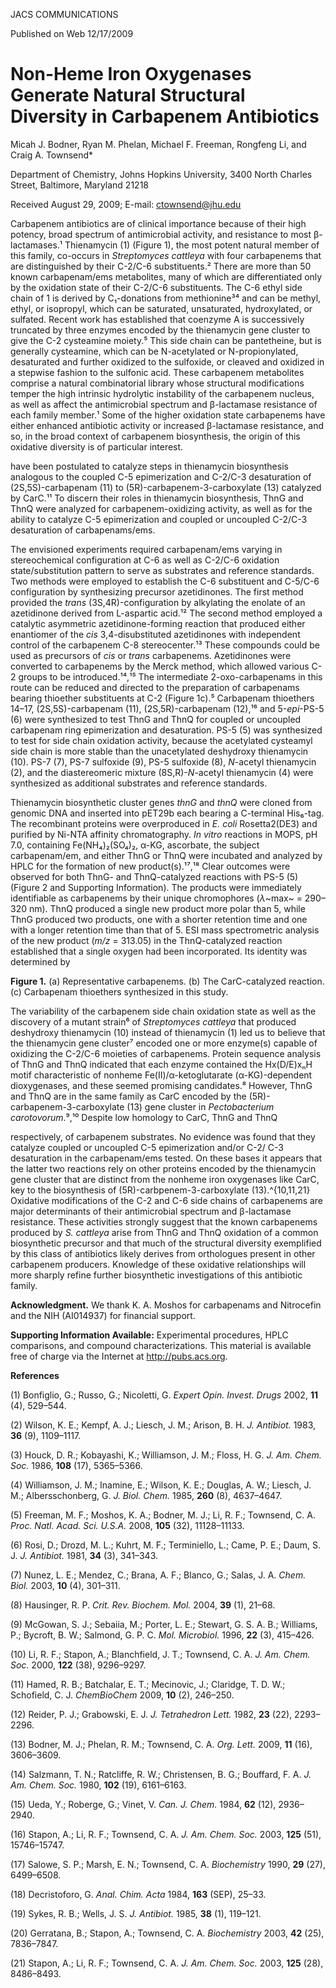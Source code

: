 
JACS
COMMUNICATIONS

Published on Web 12/17/2009

# Non-Heme Iron Oxygenases Generate Natural Structural Diversity in Carbapenem Antibiotics

Micah J. Bodner, Ryan M. Phelan, Michael F. Freeman, Rongfeng Li, and Craig A. Townsend*

Department of Chemistry, Johns Hopkins University, 3400 North Charles Street, Baltimore, Maryland 21218

Received August 29, 2009; E-mail: ctownsend@jhu.edu

Carbapenem antibiotics are of clinical importance because of their high potency, broad spectrum of antimicrobial activity, and resistance to most β-lactamases.¹ Thienamycin (1) (Figure 1), the most potent natural member of this family, co-occurs in *Streptomyces cattleya* with four carbapenems that are distinguished by their C-2/C-6 substituents.² There are more than 50 known carbapenam/ems metabolites, many of which are differentiated only by the oxidation state of their C-2/C-6 substituents. The C-6 ethyl side chain of 1 is derived by C₁-donations from methionine³⁴ and can be methyl, ethyl, or isopropyl, which can be saturated, unsaturated, hydroxylated, or sulfated. Recent work has established that coenzyme A is successively truncated by three enzymes encoded by the thienamycin gene cluster to give the C-2 cysteamine moiety.⁵ This side chain can be pantetheine, but is generally cysteamine, which can be N-acetylated or N-propionylated, desaturated and further oxidized to the sulfoxide, or cleaved and oxidized in a stepwise fashion to the sulfonic acid. These carbapenem metabolites comprise a natural combinatorial library whose structural modifications temper the high intrinsic hydrolytic instability of the carbapenem nucleus, as well as affect the antimicrobial spectrum and β-lactamase resistance of each family member.¹ Some of the higher oxidation state carbapenems have either enhanced antibiotic activity or increased β-lactamase resistance, and so, in the broad context of carbapenem biosynthesis, the origin of this oxidative diversity is of particular interest.

have been postulated to catalyze steps in thienamycin biosynthesis analogous to the coupled C-5 epimerization and C-2/C-3 desaturation of (2S,5S)-carbapenam (11) to (5R)-carbapenem-3-carboxylate (13) catalyzed by CarC.¹¹ To discern their roles in thienamycin biosynthesis, ThnG and ThnQ were analyzed for carbapenem-oxidizing activity, as well as for the ability to catalyze C-5 epimerization and coupled or uncoupled C-2/C-3 desaturation of carbapenams/ems.

The envisioned experiments required carbapenam/ems varying in stereochemical configuration at C-6 as well as C-2/C-6 oxidation state/substitution pattern to serve as substrates and reference standards. Two methods were employed to establish the C-6 substituent and C-5/C-6 configuration by synthesizing precursor azetidinones. The first method provided the *trans* (3S,4R)-configuration by alkylating the enolate of an azetidinone derived from L-aspartic acid.¹² The second method employed a catalytic asymmetric azetidinone-forming reaction that produced either enantiomer of the *cis* 3,4-disubstituted azetidinones with independent control of the carbapenem C-8 stereocenter.¹³ These compounds could be used as precursors of *cis* or *trans* carbapenems. Azetidinones were converted to carbapenems by the Merck method, which allowed various C-2 groups to be introduced.¹⁴,¹⁵ The intermediate 2-oxo-carbapenams in this route can be reduced and directed to the preparation of carbapenams bearing thioether substituents at C-2 (Figure 1c).⁵ Carbapenam thioethers 14–17, (2S,5S)-carbapenam (11), (2S,5R)-carbapenam (12),¹⁶ and 5-*epi*-PS-5 (6) were synthesized to test ThnG and ThnQ for coupled or uncoupled carbapenam ring epimerization and desaturation. PS-5 (5) was synthesized to test for side chain oxidation activity, because the acetylated cysteamyl side chain is more stable than the unacetylated deshydroxy thienamycin (10). PS-7 (7), PS-7 sulfoxide (9), PS-5 sulfoxide (8), *N*-acetyl thienamycin (2), and the diastereomeric mixture (8S,R)-*N*-acetyl thienamycin (4) were synthesized as additional substrates and reference standards.

Thienamycin biosynthetic cluster genes *thnG* and *thnQ* were cloned from genomic DNA and inserted into pET29b each bearing a C-terminal His₆-tag. The recombinant proteins were overproduced in *E. coli* Rosetta2(DE3) and purified by Ni-NTA affinity chromatography. *In vitro* reactions in MOPS, pH 7.0, containing Fe(NH₄)₂(SO₄)₂, α-KG, ascorbate, the subject carbapenam/em, and either ThnG or ThnQ were incubated and analyzed by HPLC for the formation of new product(s).¹⁷,¹⁸ Clear outcomes were observed for both ThnG- and ThnQ-catalyzed reactions with PS-5 (5) (Figure 2 and Supporting Information). The products were immediately identifiable as carbapenems by their unique chromophores (*λ*~max~ = 290–320 nm). ThnQ produced a single new product more polar than 5, while ThnG produced two products, one with a shorter retention time and one with a longer retention time than that of 5. ESI mass spectrometric analysis of the new product (*m/z* = 313.05) in the ThnQ-catalyzed reaction established that a single oxygen had been incorporated. Its identity was determined by

**Figure 1.** (a) Representative carbapenems. (b) The CarC-catalyzed reaction. (c) Carbapenam thioethers synthesized in this study.

The variability of the carbapenem side chain oxidation state as well as the discovery of a mutant strain⁶ of *Streptomyces cattleya* that produced deshydroxy thienamycin (10) instead of thienamycin (1) led us to believe that the thienamycin gene cluster⁷ encoded one or more enzyme(s) capable of oxidizing the C-2/C-6 moieties of carbapenems. Protein sequence analysis of ThnG and ThnQ indicated that each enzyme contained the Hx(D/E)xₙH motif characteristic of nonheme Fe(II)/α-ketoglutarate (α-KG)-dependent dioxygenases, and these seemed promising candidates.⁸ However, ThnG and ThnQ are in the same family as CarC encoded by the (5R)-carbapenem-3-carboxylate (13) gene cluster in *Pectobacterium carotovorum*.⁹,¹⁰ Despite low homology to CarC, ThnG and ThnQ

respectively, of carbapenem substrates. No evidence was found that they catalyze coupled or uncoupled C-5 epimerization and/or C-2/ C-3 desaturation in the carbapenam/ems tested. On these bases it appears that the latter two reactions rely on other proteins encoded by the thienamycin gene cluster that are distinct from the nonheme iron oxygenases like CarC, key to the biosynthesis of (5R)-carbpenem-3-carboxylate (13).^{10,11,21} Oxidative modifications of the C-2 and C-6 side chains of carbapenems are major determinants of their antimicrobial spectrum and β-lactamase resistance. These activities strongly suggest that the known carbapenems produced by *S. cattleya* arise from ThnG and ThnQ oxidation of a common biosynthetic precursor and that much of the structural diversity exemplified by this class of antibiotics likely derives from orthologues present in other carbapenem producers. Knowledge of these oxidative relationships will more sharply refine further biosynthetic investigations of this antibiotic family.

**Acknowledgment.** We thank K. A. Moshos for carbapenams and Nitrocefin and the NIH (AI014937) for financial support.

**Supporting Information Available:** Experimental procedures, HPLC comparisons, and compound characterizations. This material is available free of charge via the Internet at http://pubs.acs.org.

**References**

(1) Bonfiglio, G.; Russo, G.; Nicoletti, G. *Expert Opin. Invest. Drugs* 2002, **11** (4), 529–544.

(2) Wilson, K. E.; Kempf, A. J.; Liesch, J. M.; Arison, B. H. *J. Antibiot.* 1983, **36** (9), 1109–1117.

(3) Houck, D. R.; Kobayashi, K.; Williamson, J. M.; Floss, H. G. *J. Am. Chem. Soc.* 1986, **108** (17), 5365–5366.

(4) Williamson, J. M.; Inamine, E.; Wilson, K. E.; Douglas, A. W.; Liesch, J. M.; Albersschonberg, G. *J. Biol. Chem.* 1985, **260** (8), 4637–4647.

(5) Freeman, M. F.; Moshos, K. A.; Bodner, M. J.; Li, R. F.; Townsend, C. A. *Proc. Natl. Acad. Sci. U.S.A.* 2008, **105** (32), 11128–11133.

(6) Rosi, D.; Drozd, M. L.; Kuhrt, M. F.; Terminiello, L.; Came, P. E.; Daum, S. J. *J. Antibiot.* 1981, **34** (3), 341–343.

(7) Nunez, L. E.; Mendez, C.; Brana, A. F.; Blanco, G.; Salas, J. A. *Chem. Biol.* 2003, **10** (4), 301–311.

(8) Hausinger, R. P. *Crit. Rev. Biochem. Mol.* 2004, **39** (1), 21–68.

(9) McGowan, S. J.; Sebaiia, M.; Porter, L. E.; Stewart, G. S. A. B.; Williams, P.; Bycroft, B. W.; Salmond, G. P. C. *Mol. Microbiol.* 1996, **22** (3), 415–426.

(10) Li, R. F.; Stapon, A.; Blanchfield, J. T.; Townsend, C. A. *J. Am. Chem. Soc.* 2000, **122** (38), 9296–9297.

(11) Hamed, R. B.; Batchalar, E. T.; Mecinovic, J.; Claridge, T. D. W.; Schofield, C. J. *ChemBioChem* 2009, **10** (2), 246–250.

(12) Reider, P. J.; Grabowski, E. J. *J. Tetrahedron Lett.* 1982, **23** (22), 2293–2296.

(13) Bodner, M. J.; Phelan, R. M.; Townsend, C. A. *Org. Lett.* 2009, **11** (16), 3606–3609.

(14) Salzmann, T. N.; Ratcliffe, R. W.; Christensen, B. G.; Bouffard, F. A. *J. Am. Chem. Soc.* 1980, **102** (19), 6161–6163.

(15) Ueda, Y.; Roberge, G.; Vinet, V. *Can. J. Chem.* 1984, **62** (12), 2936–2940.

(16) Stapon, A.; Li, R. F.; Townsend, C. A. *J. Am. Chem. Soc.* 2003, **125** (51), 15746–15747.

(17) Salowe, S. P.; Marsh, E. N.; Townsend, C. A. *Biochemistry* 1990, **29** (27), 6499–6508.

(18) Decristoforo, G. *Anal. Chim. Acta* 1984, **163** (SEP), 25–33.

(19) Sykes, R. B.; Wells, J. S. *J. Antibiot.* 1985, **38** (1), 119–121.

(20) Gerratana, B.; Stapon, A.; Townsend, C. A. *Biochemistry* 2003, **42** (25), 7836–7847.

(21) Stapon, A.; Li, R. F.; Townsend, C. A. *J. Am. Chem. Soc.* 2003, **125** (28), 8486–8493.
